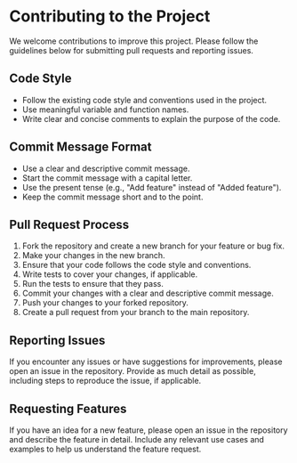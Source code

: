 # Contributing to the Project

We welcome contributions to improve this project. Please follow the guidelines below for submitting pull requests and reporting issues.

## Code Style

- Follow the existing code style and conventions used in the project.
- Use meaningful variable and function names.
- Write clear and concise comments to explain the purpose of the code.

## Commit Message Format

- Use a clear and descriptive commit message.
- Start the commit message with a capital letter.
- Use the present tense (e.g., "Add feature" instead of "Added feature").
- Keep the commit message short and to the point.

## Pull Request Process

1. Fork the repository and create a new branch for your feature or bug fix.
2. Make your changes in the new branch.
3. Ensure that your code follows the code style and conventions.
4. Write tests to cover your changes, if applicable.
5. Run the tests to ensure that they pass.
6. Commit your changes with a clear and descriptive commit message.
7. Push your changes to your forked repository.
8. Create a pull request from your branch to the main repository.

## Reporting Issues

If you encounter any issues or have suggestions for improvements, please open an issue in the repository. Provide as much detail as possible, including steps to reproduce the issue, if applicable.

## Requesting Features

If you have an idea for a new feature, please open an issue in the repository and describe the feature in detail. Include any relevant use cases and examples to help us understand the feature request.
